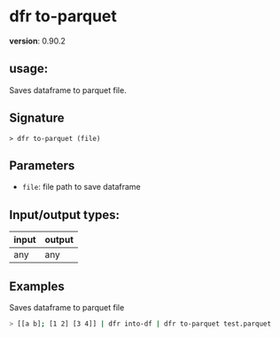 # dfr to-parquet

**version**: 0.90.2

## **usage**:

Saves dataframe to parquet file.

## Signature

`> dfr to-parquet (file)`

## Parameters

- `file`: file path to save dataframe

## Input/output types:

| input | output |
| ----- | ------ |
| any   | any    |

## Examples

Saves dataframe to parquet file

```bash
> [[a b]; [1 2] [3 4]] | dfr into-df | dfr to-parquet test.parquet
```
